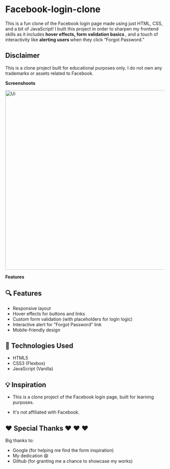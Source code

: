 # Facebook-login-clone
This is a fun clone of the Facebook login page made using just HTML, CSS, and a bit of JavaScript!
I built this project in order to sharpen my frontend skills  as it includes  <strong> hover effects, form validation basics </strong>, and a touch of interactivity like <strong> alerting users </strong> when they click “Forgot Password.”


<strong> <h2> Disclaimer </h2> </strong>

This is a clone project built for educational purposes only. I do not own any trademarks or assets related to Facebook.

__Screenshoots__

<img width="1315" height="565" alt="Ui" src="https://github.com/user-attachments/assets/6ec052d3-67c0-4eca-ae5e-83dc1772b98f" />

<strong> Features </strong>
## 🔍 Features
- Responsive layout
- Hover effects for buttons and links
- Custom form validation (with placeholders for login logic)
- Interactive alert for "Forgot Password" link
- Mobile-friendly design

## 🚀 Technologies Used

- HTML5
- CSS3 (Flexbox)
- JavaScript (Vanilla)

##  💡 Inspiration

- This is a clone project of the Facebook login page, built for learning purposes.
   
- It's not affiliated with Facebook.

## ❤️ Special Thanks ❤️ ❤️ ❤️

Big thanks to:
- Google (for helping me find the form inspiration)
- My dedication 😄
- Github (for granting me a chance to showcase my works)
